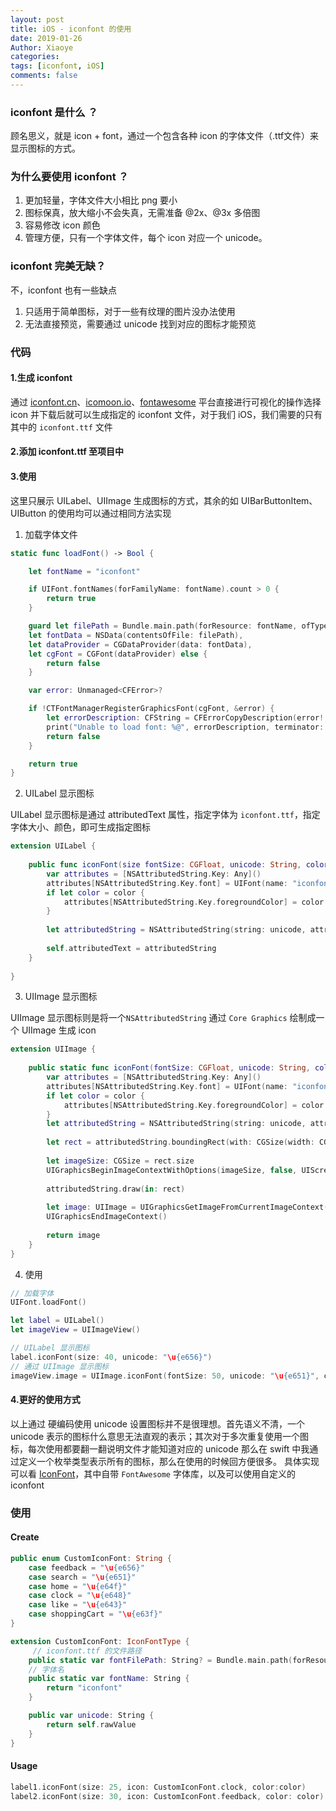```yaml
---
layout: post
title: iOS - iconfont 的使用
date: 2019-01-26
Author: Xiaoye
categories: 
tags: [iconfont, iOS]
comments: false
---
```


### iconfont 是什么 ？

顾名思义，就是 icon + font，通过一个包含各种 icon 的字体文件（.ttf文件）来显示图标的方式。



### 为什么要使用 iconfont ？

1. 更加轻量，字体文件大小相比 png 要小
2. 图标保真，放大缩小不会失真，无需准备 @2x、@3x 多倍图
3. 容易修改 icon 颜色
4. 管理方便，只有一个字体文件，每个 icon 对应一个 unicode。



### iconfont 完美无缺？

不，iconfont 也有一些缺点

1. 只适用于简单图标，对于一些有纹理的图片没办法使用
2. 无法直接预览，需要通过 unicode 找到对应的图标才能预览



### 代码

#### 1.生成 iconfont

通过 [iconfont.cn](https://www.iconfont.cn/)、[icomoon.io](https://icomoon.io/)、[fontawesome](https://fontawesome.com/) 平台直接进行可视化的操作选择 icon 并下载后就可以生成指定的 iconfont 文件，对于我们 iOS，我们需要的只有其中的 `iconfont.ttf` 文件

#### 2.添加 iconfont.ttf 至项目中

#### 3.使用

这里只展示 UILabel、UIImage 生成图标的方式，其余的如 UIBarButtonItem、UIButton 的使用均可以通过相同方法实现

1. 加载字体文件

```swift
static func loadFont() -> Bool {

    let fontName = "iconfont"

    if UIFont.fontNames(forFamilyName: fontName).count > 0 {
        return true
    }

    guard let filePath = Bundle.main.path(forResource: fontName, ofType: "ttf"),
    let fontData = NSData(contentsOfFile: filePath),
    let dataProvider = CGDataProvider(data: fontData),
    let cgFont = CGFont(dataProvider) else {
        return false
    }

    var error: Unmanaged<CFError>?

    if !CTFontManagerRegisterGraphicsFont(cgFont, &error) {
        let errorDescription: CFString = CFErrorCopyDescription(error!.takeUnretainedValue())
        print("Unable to load font: %@", errorDescription, terminator: "")
        return false
    }

    return true
}
```

2. UILabel 显示图标

UILabel 显示图标是通过 attributedText 属性，指定字体为 `iconfont.ttf`，指定字体大小、颜色，即可生成指定图标

```swift
extension UILabel {
    
    public func iconFont(size fontSize: CGFloat, unicode: String, color: UIColor? = nil) {
        var attributes = [NSAttributedString.Key: Any]()
        attributes[NSAttributedString.Key.font] = UIFont(name: "iconfont", size: fontSize)
        if let color = color {
            attributes[NSAttributedString.Key.foregroundColor] = color
        }
        
        let attributedString = NSAttributedString(string: unicode, attributes: attributes)
        
        self.attributedText = attributedString
    }
    
}
```

3. UIImage 显示图标

UIImage 显示图标则是将一个`NSAttributedString` 通过 `Core Graphics` 绘制成一个 UIImage 生成 icon

```swift
extension UIImage {
    
    public static func iconFont(fontSize: CGFloat, unicode: String, color: UIColor? = nil) -> UIImage {
        var attributes = [NSAttributedString.Key: Any]()
        attributes[NSAttributedString.Key.font] = UIFont(name: "iconfont", size: fontSize)
        if let color = color {
            attributes[NSAttributedString.Key.foregroundColor] = color
        }
        let attributedString = NSAttributedString(string: unicode, attributes: attributes)
        
        let rect = attributedString.boundingRect(with: CGSize(width: CGFloat(MAXFLOAT), height: fontSize), options: .usesLineFragmentOrigin, context: nil)
        
        let imageSize: CGSize = rect.size
        UIGraphicsBeginImageContextWithOptions(imageSize, false, UIScreen.main.scale)
        
        attributedString.draw(in: rect)
        
        let image: UIImage = UIGraphicsGetImageFromCurrentImageContext()!
        UIGraphicsEndImageContext()
        
        return image
    }
}
```

4. 使用

```swift
// 加载字体
UIFont.loadFont()

let label = UILabel()
let imageView = UIImageView()

// UILabel 显示图标
label.iconFont(size: 40, unicode: "\u{e656}")
// 通过 UIImage 显示图标
imageView.image = UIImage.iconFont(fontSize: 50, unicode: "\u{e651}", color: .red)
```
#### 4.更好的使用方式
以上通过 硬编码使用 unicode 设置图标并不是很理想。首先语义不清，一个 unicode 表示的图标什么意思无法直观的表示；其次对于多次重复使用一个图标，每次使用都要翻一翻说明文件才能知道对应的 unicode
那么在 swift 中我通过定义一个枚举类型表示所有的图标，那么在使用的时候回方便很多。
具体实现可以看 [IconFont](https://github.com/Xiaoye220/IconFont)，其中自带 `FontAwesome` 字体库，以及可以使用自定义的 iconfont

### 使用
#### Create
```swift
public enum CustomIconFont: String {
    case feedback = "\u{e656}"
    case search = "\u{e651}"
    case home = "\u{e64f}"
    case clock = "\u{e648}"
    case like = "\u{e643}"
    case shoppingCart = "\u{e63f}"
}

extension CustomIconFont: IconFontType {
     // iconfont.ttf 的文件路径
    public static var fontFilePath: String? = Bundle.main.path(forResource: "iconfont", ofType: "ttf")
    // 字体名
    public static var fontName: String {
        return "iconfont"
    }

    public var unicode: String {
        return self.rawValue
    }
}
```
#### Usage
```swift
label1.iconFont(size: 25, icon: CustomIconFont.clock, color:color)
label2.iconFont(size: 30, icon: CustomIconFont.feedback, color: color)
```
